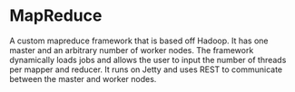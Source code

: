 # MapReduce
A custom mapreduce framework that is based off Hadoop. It has one master and an arbitrary 
number of worker nodes. The framework dynamically loads jobs and allows the user to input the 
number of threads per mapper and reducer. It runs on Jetty and uses REST to communicate between 
the master and worker nodes. 


